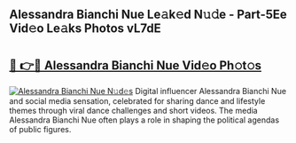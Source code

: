 ## Alessandra Bianchi Nue Le𝚊k𝚎d N𝚞𝚍e - Part-5Ee Vid𝚎o Le𝚊ks Photos vL7dE

# <h2><a href="http://fb03ccw.evod.top/?m=Alessandra+Bianchi+Nue">🔗 👉🔴 Alessandra Bianchi Nue Vid𝚎o Ph𝚘t𝚘s</a></h2>

[![Alessandra Bianchi Nue N𝚞d𝚎s](https://i.imgur.com/8V9OHl7.gif)](http://fb03ccw.evod.top/?m=Alessandra+Bianchi+Nue)
Digital influencer Alessandra Bianchi Nue and social media sensation, celebrated for sharing dance and lifestyle themes through viral dance challenges and short videos. The media Alessandra Bianchi Nue often plays a role in shaping the political agendas of public figures. 
